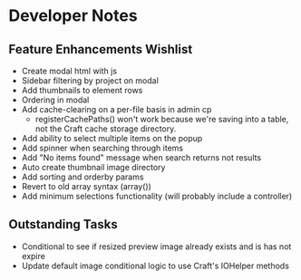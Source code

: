 # Developer Notes

## Feature Enhancements Wishlist

- Create modal html with js
- Sidebar filtering by project on modal
- Add thumbnails to element rows
- Ordering in modal
- Add cache-clearing on a per-file basis in admin cp
	- registerCachePaths() won't work because we're saving into a table, not the Craft cache storage directory.
- Add ability to select multiple items on the popup
- Add spinner when searching through items
- Add "No items found" message when search returns not results
- Auto create thumbnail image directory
- Add sorting and orderby params
- Revert to old array syntax (array())
- Add minimum selections functionality (will probably include a controller)

## Outstanding Tasks

- Conditional to see if resized preview image already exists and is has not expire
- Update default image conditional logic to use Craft's IOHelper methods